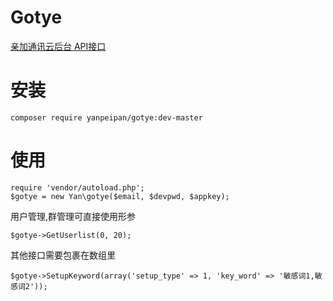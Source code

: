 Gotye
=====

[亲加通讯云后台 API接口](http://www.gotye.com.cn/docs/ime/restapi.html)

# 安装

```
composer require yanpeipan/gotye:dev-master
```

# 使用

```
require 'vendor/autoload.php';
$gotye = new Yan\gotye($email, $devpwd, $appkey);
```

用户管理,群管理可直接使用形参

```
$gotye->GetUserlist(0, 20);
```

其他接口需要包裹在数组里

```
$gotye->SetupKeyword(array('setup_type' => 1, 'key_word' => '敏感词1,敏感词2'));
```
